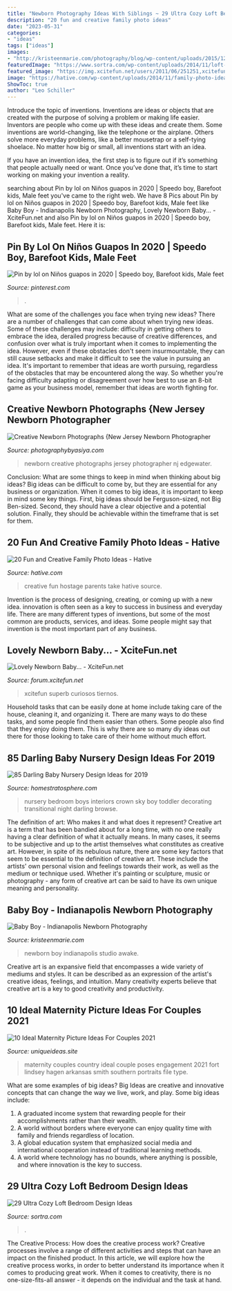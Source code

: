 ```yaml
---
title: "Newborn Photography Ideas With Siblings ~ 29 Ultra Cozy Loft Bedroom Design Ideas"
description: "20 fun and creative family photo ideas"
date: "2023-05-31"
categories:
- "ideas"
tags: ["ideas"]
images:
- "http://kristeenmarie.com/photography/blog/wp-content/uploads/2015/12/2015-12-14_0007.jpg"
featuredImage: "https://www.sortra.com/wp-content/uploads/2014/11/loft-bedroom-design09.jpg"
featured_image: "https://img.xcitefun.net/users/2011/06/251251,xcitefun-lovely-newborn-baby-49-10.jpg"
image: "https://hative.com/wp-content/uploads/2014/11/family-photo-ideas/5-fun-creative-family-photo-ideas.jpg"
ShowToc: true
author: "Leo Schiller"
---
```



Introduce the topic of inventions.
Inventions are ideas or objects that are created with the purpose of solving a problem or making life easier. Inventors are people who come up with these ideas and create them.
Some inventions are world-changing, like the telephone or the airplane. Others solve more everyday problems, like a better mousetrap or a self-tying shoelace. No matter how big or small, all inventions start with an idea.

If you have an invention idea, the first step is to figure out if it’s something that people actually need or want. Once you’ve done that, it’s time to start working on making your invention a reality.

	

		
searching about Pin by lol on Niños guapos in 2020 | Speedo boy, Barefoot kids, Male feet you've came to the right web. We have 8 Pics about Pin by lol on Niños guapos in 2020 | Speedo boy, Barefoot kids, Male feet like Baby Boy - Indianapolis Newborn Photography, Lovely Newborn Baby... - XciteFun.net and also Pin by lol on Niños guapos in 2020 | Speedo boy, Barefoot kids, Male feet. Here it is:
		
    
## Pin By Lol On Niños Guapos In 2020 | Speedo Boy, Barefoot Kids, Male Feet

<img loading=lazy src="https://i.pinimg.com/736x/d9/a2/b8/d9a2b8229a6f923cfa0a960e62809061.jpg" onerror="this.onerror=null;this.src='https://tse3.mm.bing.net/th?id=OIP.26TZQB59uZ4TOdUtxMJ7XgHaNK&amp;pid=15.1';" alt="Pin by lol on Niños guapos in 2020 | Speedo boy, Barefoot kids, Male feet">

_Source: pinterest.com_

>. 

	

What are some of the challenges you face when trying new ideas?
There are a number of challenges that can come about when trying new ideas. Some of these challenges may include: difficulty in getting others to embrace the idea, derailed progress because of creative differences, and confusion over what is truly important when it comes to implementing the idea. However, even if these obstacles don't seem insurmountable, they can still cause setbacks and make it difficult to see the value in pursuing an idea. It's important to remember that ideas are worth pursuing, regardless of the obstacles that may be encountered along the way. So whether you're facing difficulty adapting or disagreement over how best to use an 8-bit game as your business model, remember that ideas are worth fighting for.

    
## Creative Newborn Photographs {New Jersey Newborn Photographer

<img loading=lazy src="http://photographybyasiya.com/blog/wp-content/uploads/2013/05/creative-newborn-photos-002.jpg" onerror="this.onerror=null;this.src='https://tse2.mm.bing.net/th?id=OIP.qnsW-bEFjdP1gDgzGzpCsgHaFS&amp;pid=15.1';" alt="Creative Newborn Photographs {New Jersey Newborn Photographer">

_Source: photographybyasiya.com_

>newborn creative photographs jersey photographer nj edgewater. 

	

Conclusion: What are some things to keep in mind when thinking about big ideas?
Big ideas can be difficult to come by, but they are essential for any business or organization. When it comes to big ideas, it is important to keep in mind some key things. First, big ideas should be Ferguson-sized, not Big Ben-sized. Second, they should have a clear objective and a potential solution. Finally, they should be achievable within the timeframe that is set for them.

    
## 20 Fun And Creative Family Photo Ideas - Hative

<img loading=lazy src="https://hative.com/wp-content/uploads/2014/11/family-photo-ideas/5-fun-creative-family-photo-ideas.jpg" onerror="this.onerror=null;this.src='https://tse4.mm.bing.net/th?id=OIP.C-PIaogkG2P7Djeb1pstxgHaLH&amp;pid=15.1';" alt="20 Fun and Creative Family Photo Ideas - Hative">

_Source: hative.com_

>creative fun hostage parents take hative source. 

	

Invention is the process of designing, creating, or coming up with a new idea. innovation is often seen as a key to success in business and everyday life. There are many different types of inventions, but some of the most common are products, services, and ideas. Some people might say that invention is the most important part of any business.

    
## Lovely Newborn Baby... - XciteFun.net

<img loading=lazy src="https://img.xcitefun.net/users/2011/06/251251,xcitefun-lovely-newborn-baby-49-10.jpg" onerror="this.onerror=null;this.src='https://tse2.mm.bing.net/th?id=OIP.Je1tsJePKgehiEFgeYG1NQHaJ4&amp;pid=15.1';" alt="Lovely Newborn Baby... - XciteFun.net">

_Source: forum.xcitefun.net_

>xcitefun superb curiosos tiernos. 

	

Household tasks that can be easily done at home include taking care of the house, cleaning it, and organizing it. There are many ways to do these tasks, and some people find them easier than others. Some people also find that they enjoy doing them. This is why there are so many diy ideas out there for those looking to take care of their home without much effort.

    
## 85 Darling Baby Nursery Design Ideas For 2019

<img loading=lazy src="https://www.homestratosphere.com/wp-content/uploads/2017/10/hz-transitional-night-sky-nursery-bedroom-101717.jpg" onerror="this.onerror=null;this.src='https://tse2.mm.bing.net/th?id=OIP.gcWD2y2wvZ9wjN3ZpeRPNgHaJ7&amp;pid=15.1';" alt="85 Darling Baby Nursery Design Ideas for 2019">

_Source: homestratosphere.com_

>nursery bedroom boys interiors crown sky boy toddler decorating transitional night darling browse. 

	

The definition of art: Who makes it and what does it represent?
Creative art is a term that has been bandied about for a long time, with no one really having a clear definition of what it actually means. In many cases, it seems to be subjective and up to the artist themselves what constitutes as creative art. However, in spite of its nebulous nature, there are some key factors that seem to be essential to the definition of creative art. These include the artists' own personal vision and feelings towards their work, as well as the medium or technique used. Whether it's painting or sculpture, music or photography - any form of creative art can be said to have its own unique meaning and personality.

    
## Baby Boy - Indianapolis Newborn Photography

<img loading=lazy src="http://kristeenmarie.com/photography/blog/wp-content/uploads/2015/12/2015-12-14_0007.jpg" onerror="this.onerror=null;this.src='https://tse3.mm.bing.net/th?id=OIP.bUUUB1mu0bb5aCyHwoN51gHaOz&amp;pid=15.1';" alt="Baby Boy - Indianapolis Newborn Photography">

_Source: kristeenmarie.com_

>newborn boy indianapolis studio awake. 

	

Creative art is an expansive field that encompasses a wide variety of mediums and styles. It can be described as an expression of the artist's creative ideas, feelings, and intuition. Many creativity experts believe that creative art is a key to good creativity and productivity.

    
## 10 Ideal Maternity Picture Ideas For Couples 2021

<img loading=lazy src="https://www.uniqueideas.site/wp-content/uploads/elegant-country-maternity-picture-ideas-selection-photo-and.jpg" onerror="this.onerror=null;this.src='https://tse2.mm.bing.net/th?id=OIP.jrEUnNg9vE7UbqQlpyrDLwHaLE&amp;pid=15.1';" alt="10 Ideal Maternity Picture Ideas For Couples 2021">

_Source: uniqueideas.site_

>maternity couples country ideal couple poses engagement 2021 fort lindsey hagen arkansas smith southern portraits file type. 

	

What are some examples of big ideas?
Big Ideas are creative and innovative concepts that can change the way we live, work, and play. Some big ideas include: 
1. A graduated income system that rewarding people for their accomplishments rather than their wealth.
2. A world without borders where everyone can enjoy quality time with family and friends regardless of location.
3. A global education system that emphasized social media and international cooperation instead of traditional learning methods.
4. A world where technology has no bounds, where anything is possible, and where innovation is the key to success.

    
## 29 Ultra Cozy Loft Bedroom Design Ideas

<img loading=lazy src="https://www.sortra.com/wp-content/uploads/2014/11/loft-bedroom-design09.jpg" onerror="this.onerror=null;this.src='https://tse2.mm.bing.net/th?id=OIP.rTJWQKVPAHv5jC5MeVgozwHaJ6&amp;pid=15.1';" alt="29 Ultra Cozy Loft Bedroom Design Ideas">

_Source: sortra.com_

>. 

	

The Creative Process: How does the creative process work?
Creative processes involve a range of different activities and steps that can have an impact on the finished product. In this article, we will explore how the creative process works, in order to better understand its importance when it comes to producing great work.
When it comes to creativity, there is no one-size-fits-all answer - it depends on the individual and the task at hand.

